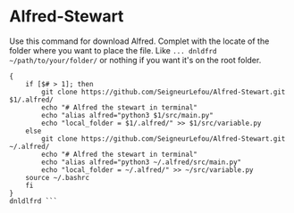 # Alfred-Stewart

Use this command for download Alfred. Complet with the locate of the folder where you want to place the file. Like `... dnldfrd ~/path/to/your/folder/` or nothing if you want it's on the root folder.
```function dnldlfrd()
{
    if [$# > 1]; then
        git clone https://github.com/SeigneurLefou/Alfred-Stewart.git $1/.alfred/
        echo "# Alfred the stewart in terminal"
        echo "alias alfred="python3 $1/src/main.py" 
        echo "local_folder = $1/.alfred/" >> $1/src/variable.py
    else
        git clone https://github.com/SeigneurLefou/Alfred-Stewart.git ~/.alfred/
        echo "# Alfred the stewart in terminal"
        echo "alias alfred="python3 ~/.alfred/src/main.py" 
        echo "local_folder = ~/.alfred/" >> ~/src/variable.py
    source ~/.bashrc
    fi
}
dnldlfrd ```
